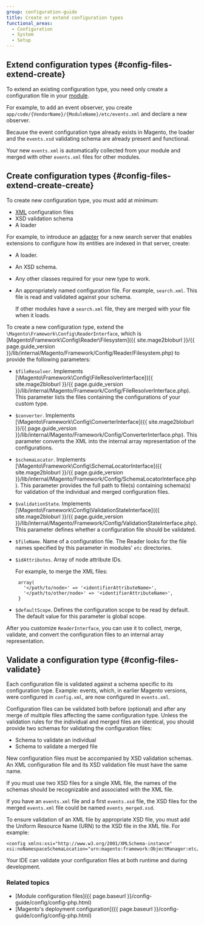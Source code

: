 ```yaml
---
group: configuration-guide
title: Create or extend configuration types
functional_areas:
  - Configuration
  - System
  - Setup
---
```


## Extend configuration types {#config-files-extend-create}

To extend an existing configuration type, you need only create a configuration file in your [module](https://glossary.magento.com/module).

For example, to add an event observer, you create `app/code/{VendorName}/{ModuleName}/etc/events.xml` and declare a new observer.

Because the event configuration type already exists in Magento, the loader and the `events.xsd` validating schema are already present and functional.

Your new `events.xml` is automatically collected from your module and merged with other `events.xml` files for other modules.

## Create configuration types {#config-files-extend-create-create}

To create new configuration type, you must add at minimum:

* [XML](https://glossary.magento.com/xml) configuration files
* XSD validation schema
* A loader

For example, to introduce an [adapter](https://glossary.magento.com/adapter) for a new search server that enables extensions to configure how its entities are indexed in that server, create:

* A loader.
* An XSD schema.
* Any other classes required for your new type to work.
* An appropriately named configuration file. For example, `search.xml`. This file is read and validated against your schema.

   If other modules have a `search.xml` file, they are merged with your file when it loads.

To create a new configuration type, extend the `\Magento\Framework\Config\ReaderInterface`, which is [Magento\Framework\Config\Reader\Filesystem]({{ site.mage2bloburl }}/{{ page.guide_version }}/lib/internal/Magento/Framework/Config/Reader/Filesystem.php) to provide the following parameters:

* `$fileResolver`. Implements [\Magento\Framework\Config\FileResolverInterface]({{ site.mage2bloburl }}/{{ page.guide_version }}/lib/internal/Magento/Framework/Config/FileResolverInterface.php). This parameter lists the files containing the configurations of your custom type.
* `$converter`. Implements [\Magento\Framework\Config\ConverterInterface]({{ site.mage2bloburl }}/{{ page.guide_version }}/lib/internal/Magento/Framework/Config/ConverterInterface.php). This parameter converts the XML into the internal array representation of the configurations.
* `$schemaLocator`. Implements [\Magento\Framework\Config\SchemaLocatorInterface]({{ site.mage2bloburl }}/{{ page.guide_version }}/lib/internal/Magento/Framework/Config/SchemaLocatorInterface.php). This parameter provides the full path to file(s) containing schema(s) for validation of the individual and merged configuration files.
* `$validationState`. Implements [\Magento\Framework\Config\ValidationStateInterface]({{ site.mage2bloburl }}/{{ page.guide_version }}/lib/internal/Magento/Framework/Config/ValidationStateInterface.php). This parameter defines whether a configuration file should be validated.
* `$fileName`. Name of a configuration file. The Reader looks for the file names specified by this parameter in modules' `etc` directories.
* `$idAttributes`. Array of node attribute IDs.

    For example, to merge the XML files:

       array(
         '</path/to/node>' => '<identifierAttributeName>',
         '</path/to/other/node>' => '<identifierAttributeName>',
       }

* `$defaultScope`. Defines the configuration scope to be read by default. The default value for this parameter is global scope.

 After you customize `ReaderInterface`, you can use it to collect, merge, validate, and convert the configuration files to an internal array representation.

## Validate a configuration type {#config-files-validate}

Each configuration file is validated against a schema specific to its configuration type. Example: events, which, in earlier Magento versions, were configured in `config.xml`, are now configured in `events.xml`.

Configuration files can be validated both before (optional) and after any merge of multiple files affecting the same configuration type. Unless the validation rules for the individual and merged files are identical, you should provide two schemas for validating the configuration files:

* Schema to validate an individual
* Schema to validate a merged file

New configuration files must be accompanied by XSD validation schemas. An XML configuration file and its XSD validation file must have the same name.

If you must use two XSD files for a single XML file, the names of the schemas should be recognizable and associated with the XML file.

If you have an `events.xml` file and a first `events.xsd` file, the XSD files for the merged `events.xml` file could be named `events_merged.xsd`.

To ensure validation of an XML file by appropriate XSD file, you must add the Uniform Resource Name (URN) to the XSD file in the XML file. For example:

    <config xmlns:xsi="http://www.w3.org/2001/XMLSchema-instance" xsi:noNamespaceSchemaLocation="urn:magento:framework:ObjectManager:etc/config.xsd">

Your IDE can validate your configuration files at both runtime and during development.

### Related topics

* [Module configuration files]({{ page.baseurl }}/config-guide/config/config-php.html)
* [Magento's deployment configuration]({{ page.baseurl }}/config-guide/config/config-php.html)
